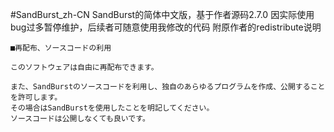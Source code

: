 #SandBurst_zh-CN
SandBurst的简体中文版，基于作者源码2.7.0 
因实际使用bug过多暂停维护，后续者可随意使用我修改的代码 
附原作者的redistribute说明

```
■再配布、ソースコードの利用

このソフトウェアは自由に再配布できます。

また、SandBurstのソースコードを利用し、独自のあらゆるプログラムを作成、公開することを許可します。
その場合はSandBurstを使用したことを明記してください。
ソースコードは公開しなくても良いです。
```